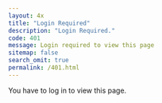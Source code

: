 ```yaml
---
layout: 4x
title: "Login Required"
description: "Login Required."
code: 401
message: Login required to view this page
sitemap: false
search_omit: true
permalink: /401.html
--- 
```


You have to log in to view this page.
